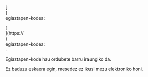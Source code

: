 [<br host>]<br action>egiaztapen-kodea:<br code>

[<br host>](https://<br host>)<br action>egiaztapen-kodea:<br code>.

Egiaztapen-kode hau ordubete barru iraungiko da.

Ez baduzu eskaera egin, mesedez ez ikusi mezu elektroniko honi.